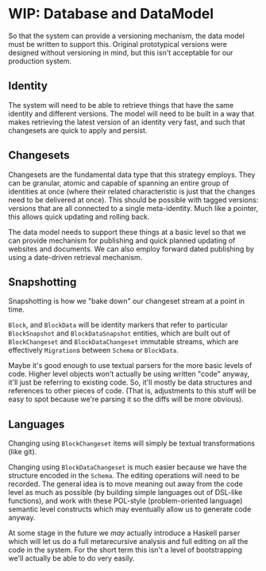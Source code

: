 # WIP: Database and DataModel

So that the system can provide a versioning mechanism, the data model must be written to support this. Original prototypical versions were designed without versioning in mind, but this isn't acceptable for our production system.

## Identity

The system will need to be able to retrieve things that have the same identity and different versions. The model will need to be built in a way that makes retrieving the latest version of an identity very fast, and such that changesets are quick to apply and persist.

## Changesets

Changesets are the fundamental data type that this strategy employs. They can be granular, atomic and capable of spanning an entire group of identities at once (where their related characteristic is just that the changes need to be delivered at once). This should be possible with tagged versions: versions that are all connected to a single meta-identity. Much like a pointer, this allows quick updating and rolling back.

The data model needs to support these things at a basic level so that we can provide mechanism for publishing and quick planned updating of websites and documents. We can also employ forward dated publishing by using a date-driven retrieval mechanism.

## Snapshotting

Snapshotting is how we "bake down" our changeset stream at a point in time.

`Block`, and `BlockData` will be identity markers that refer to particular `BlockSnapshot` and `BlockDataSnapshot` entities, which are built out of `BlockChangeset` and `BlockDataChangeset` immutable streams, which are effectively `Migration`s between `Schema` or `BlockData`.

Maybe it's good enough to use textual parsers for the more basic levels of code. Higher level objects won't actually be using written "code" anyway, it'll just be referring to existing code. So, it'll mostly be data structures and references to other pieces of code. (That is, adjustments to this stuff will be easy to spot because we're parsing it so the diffs will be more obvious).

## Languages

Changing using `BlockChangeset` items will simply be textual transformations (like git).

Changing using `BlockDataChangeset` is much easier because we have the structure encoded in the `Schema`. The editing operations will need to be recorded. The general idea is to move meaning out away from the code level as much as possible (by building simple languages out of DSL-like functions), and work with these POL-style (problem-oriented language) semantic level constructs which may eventually allow us to generate code anyway.

At some stage in the future we *may* actually introduce a Haskell parser which will let us do a full metarecursive analysis and full editing on all the code in the system. For the short term this isn't a level of bootstrapping we'll actually be able to do very easily.
